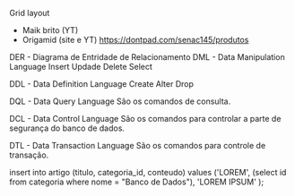 Grid layout

- Maik brito (YT)
- Origamid (site e YT)
https://dontpad.com/senac145/produtos

DER - Diagrama de Entridade de Relacionamento
DML - Data Manipulation Language
Insert
Updade
Delete
Select

DDL - Data Definition Language
Create
Alter
Drop

DQL - Data Query Language
São os comandos de consulta.

DCL - Data Control Language
São os comandos para controlar a parte de segurança do banco de dados.

DTL - Data Transaction Language
São os comandos para controle de transação.

  insert into artigo (titulo, categoria_id, conteudo) values
    ('LOREM',
    (select id from categoria where nome = "Banco de Dados"),
    'LOREM IPSUM'
    );